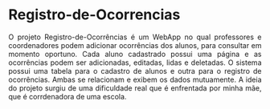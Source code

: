 # Registro-de-Ocorrencias

<p align="justify">O projeto Registro-de-Ocorrências é um WebApp no qual professores e coordenadores podem adicionar ocorrências dos alunos, para consultar em momento oportuno. Cada aluno cadastrado possui uma página e as ocorrências podem ser adicionadas, editadas, lidas e deletadas. O sistema possui uma tabela para o cadastro de alunos e outra para o registro de ocorrências. Ambas se relacionam e exibem os dados mutuamente. A ideia do projeto surgiu de uma dificuldade real que é enfrentada por minha mãe, que é corrdenadora de uma escola.</p>
